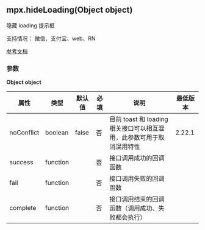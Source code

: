 ## mpx.hideLoading(Object object)

隐藏 loading 提示框

支持情况： 微信、支付宝、web、RN

[参考文档](https://developers.weixin.qq.com/miniprogram/dev/api/ui/interaction/wx.hideLoading.html)

### 参数
**Object object**

| 属性        | 类型     | 默认值 | 必填 | 说明                                               | 最低版本 |
|-------------|----------|--------|------|----------------------------------------------------|----------|
| noConflict  | boolean  | false  | 否   | 目前 toast 和 loading 相关接口可以相互混用，此参数可用于取消混用特性 | 2.22.1   |
| success     | function |        | 否   | 接口调用成功的回调函数                             |          |
| fail        | function |        | 否   | 接口调用失败的回调函数                             |          |
| complete    | function |        | 否   | 接口调用结束的回调函数（调用成功、失败都会执行）    |          |

